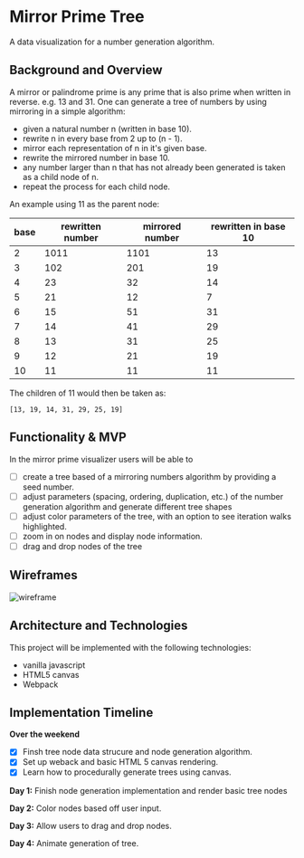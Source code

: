 # Mirror Prime Tree
A data visualization for a number generation algorithm.

## Background and Overview

A mirror or palindrome prime is any prime that is also prime when written in reverse. e.g. 13 and 31.  One can generate a tree of numbers by using mirroring in a simple algorithm: 

- given a natural number n (written in base 10).
- rewrite n in every base from 2 up to (n - 1).
- mirror each representation of n in it's given base.
- rewrite the mirrored number in base 10.
- any number larger than n that has not already been generated is taken as a child node of n.
- repeat the process for each child node.

An example using 11 as the parent node:

| base | rewritten number | mirrored number | rewritten in base 10 |
|------|------------------|-----------------|----------------------|
| 2 | 1011 | 1101 | 13 |
| 3 | 102 | 201 | 19 |
| 4 | 23 | 32 | 14 |
| 5 | 21 | 12 | 7 |
| 6 | 15 | 51 | 31 |
| 7 | 14 | 41 | 29 |
| 8 | 13 | 31 | 25 |
| 9 | 12 | 21 | 19 |
| 10 | 11 | 11 | 11 |

The children of 11 would then be taken as:
```
[13, 19, 14, 31, 29, 25, 19]
```
## Functionality & MVP

In the mirror prime visualizer users will be able to

- [ ] create a tree based of a mirroring numbers algorithm by providing a seed number.
- [ ] adjust parameters (spacing, ordering, duplication, etc.) of the number generation algorithm and generate different tree shapes
- [ ] adjust color parameters of the tree, with an option to see iteration walks highlighted.
- [ ] zoom in on nodes and display node information.
- [ ] drag and drop nodes of the tree

## Wireframes

![wireframe](https://github.com/johnschoeman/mirror-prime-tree/blob/master/docs/Web%201920%20%E2%80%93%201.png)

## Architecture and Technologies

This project will be implemented with the following technologies:

- vanilla javascript
- HTML5 canvas
- Webpack

## Implementation Timeline

**Over the weekend**
- [x] Finsh tree node data strucure and node generation algorithm.
- [x] Set up weback and basic HTML 5 canvas rendering.
- [x] Learn how to procedurally generate trees using canvas.

**Day 1:** Finish node generation implementation and render basic tree nodes

**Day 2:** Color nodes based off user input.

**Day 3:** Allow users to drag and drop nodes.

**Day 4:** Animate generation of tree.
